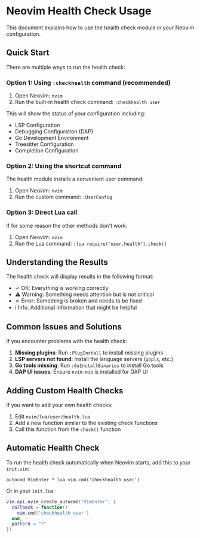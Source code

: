 # Neovim Health Check Usage

This document explains how to use the health check module in your Neovim configuration.

## Quick Start

There are multiple ways to run the health check:

### Option 1: Using `:checkhealth` command (recommended)

1. Open Neovim: `nvim`
2. Run the built-in health check command: `:checkhealth user`

This will show the status of your configuration including:
- LSP Configuration
- Debugging Configuration (DAP)
- Go Development Environment
- Treesitter Configuration
- Completion Configuration

### Option 2: Using the shortcut command

The health module installs a convenient user command:

1. Open Neovim: `nvim`
2. Run the custom command: `:UserConfig`

### Option 3: Direct Lua call

If for some reason the other methods don't work:

1. Open Neovim: `nvim`
2. Run the Lua command: `:lua require("user.health").check()`

## Understanding the Results

The health check will display results in the following format:

- ✓ OK: Everything is working correctly
- ⚠ Warning: Something needs attention but is not critical
- ✗ Error: Something is broken and needs to be fixed
- ℹ Info: Additional information that might be helpful

## Common Issues and Solutions

If you encounter problems with the health check:

1. **Missing plugins**: Run `:PlugInstall` to install missing plugins
2. **LSP servers not found**: Install the language servers (`gopls`, etc.)
3. **Go tools missing**: Run `:GoInstallBinaries` to install Go tools
4. **DAP UI issues**: Ensure `nvim-nio` is installed for DAP UI

## Adding Custom Health Checks

If you want to add your own health checks:

1. Edit `nvim/lua/user/health.lua`
2. Add a new function similar to the existing check functions
3. Call this function from the `check()` function

## Automatic Health Check

To run the health check automatically when Neovim starts, add this to your `init.vim`:

```vim
autocmd VimEnter * lua vim.cmd('checkhealth user')
```

Or in your `init.lua`:

```lua
vim.api.nvim_create_autocmd("VimEnter", {
  callback = function()
    vim.cmd('checkhealth user')
  end,
  pattern = "*"
})
``` 